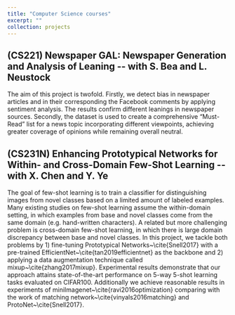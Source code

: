 ```yaml
---
title: "Computer Science courses"
excerpt: ""
collection: projects
---
```

## (CS221) Newspaper GAL: Newspaper Generation and Analysis of Leaning -- with S. Bea and L. Neustock

The aim of this project is twofold. Firstly, we detect bias in newspaper articles and in their corresponding the Facebook comments by applying sentiment analysis. The results confirm different leanings in newspaper sources. Secondly, the dataset is used to create a comprehensive “Must-Read” list for a news topic incorporating different viewpoints, achieving greater coverage of opinions while remaining overall neutral.

## (CS231N) Enhancing Prototypical Networks for Within- and Cross-Domain Few-Shot Learning -- with X. Chen and Y. Ye

The goal of few-shot learning is to train a classifier for distinguishing images from novel classes based on a limited amount of labeled examples. Many existing studies on few-shot learning assume the within-domain setting, in which examples from base and novel classes come from the same domain (e.g. hand-written characters). A related but more challenging problem is cross-domain few-shot learning, in which there is large domain discrepancy between base and novel classes. In this project, we tackle both problems by 1) fine-tuning  Prototypical Networks~\cite{Snell2017} with a pre-trained EfficientNet~\cite{tan2019efficientnet} as the backbone and 2) applying a data augmentation technique called mixup~\cite{zhang2017mixup}. Experimental results demonstrate that our approach attains state-of-the-art performance on 5-way 5-shot learning tasks evaluated on CIFAR100. Additionally we achieve reasonable results in experiments of miniImagenet~\cite{ravi2016optimization} comparing with the work of matching network~\cite{vinyals2016matching} and ProtoNet~\cite{Snell2017}.   
